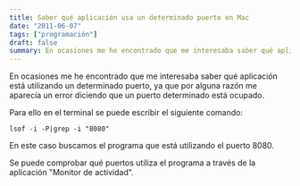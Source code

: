 ```yaml
---
title: Saber qué aplicación usa un determinado puerto en Mac
date: "2011-06-07"
tags: ["programación"]
draft: false
summary: En ocasiones me he encontrado que me interesaba saber qué aplicación está utilizando un determinado puerto, ya que por alguna razón me aparecía un error diciendo que un puerto determinado está ocupado.
---
```


En ocasiones me he encontrado que me interesaba saber qué aplicación está utilizando un determinado puerto, ya que por alguna razón me aparecía un error diciendo que un puerto determinado está ocupado.

Para ello en el terminal se puede escribir el siguiente comando:

    lsof -i -P|grep -i "8080"

En este caso buscamos el programa que está utilizando el puerto 8080.

Se puede comprobar qué puertos utiliza el programa a través de la aplicación "Monitor de actividad".
